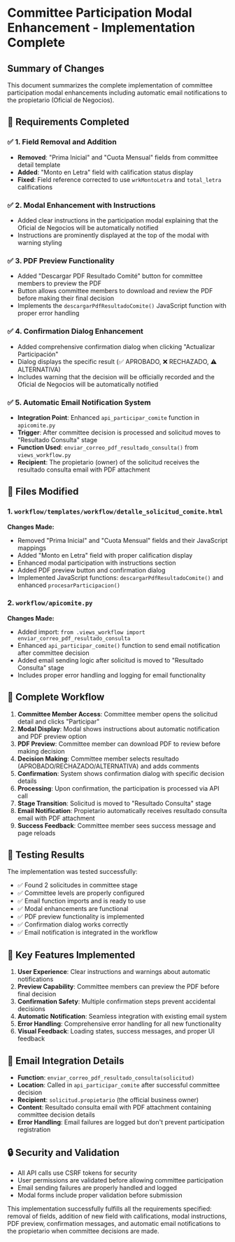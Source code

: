 # Committee Participation Modal Enhancement - Implementation Complete

## Summary of Changes

This document summarizes the complete implementation of committee participation modal enhancements including automatic email notifications to the propietario (Oficial de Negocios).

## 🎯 Requirements Completed

### ✅ 1. Field Removal and Addition

- **Removed**: "Prima Inicial" and "Cuota Mensual" fields from committee detail template
- **Added**: "Monto en Letra" field with calification status display
- **Fixed**: Field reference corrected to use `wrkMontoLetra` and `total_letra` califications

### ✅ 2. Modal Enhancement with Instructions

- Added clear instructions in the participation modal explaining that the Oficial de Negocios will be automatically notified
- Instructions are prominently displayed at the top of the modal with warning styling

### ✅ 3. PDF Preview Functionality

- Added "Descargar PDF Resultado Comité" button for committee members to preview the PDF
- Button allows committee members to download and review the PDF before making their final decision
- Implements the `descargarPdfResultadoComite()` JavaScript function with proper error handling

### ✅ 4. Confirmation Dialog Enhancement

- Added comprehensive confirmation dialog when clicking "Actualizar Participación"
- Dialog displays the specific result (✅ APROBADO, ❌ RECHAZADO, ⚠️ ALTERNATIVA)
- Includes warning that the decision will be officially recorded and the Oficial de Negocios will be automatically notified

### ✅ 5. Automatic Email Notification System

- **Integration Point**: Enhanced `api_participar_comite` function in `apicomite.py`
- **Trigger**: After committee decision is processed and solicitud moves to "Resultado Consulta" stage
- **Function Used**: `enviar_correo_pdf_resultado_consulta()` from `views_workflow.py`
- **Recipient**: The propietario (owner) of the solicitud receives the resultado consulta email with PDF attachment

## 📁 Files Modified

### 1. `workflow/templates/workflow/detalle_solicitud_comite.html`

**Changes Made:**

- Removed "Prima Inicial" and "Cuota Mensual" fields and their JavaScript mappings
- Added "Monto en Letra" field with proper calification display
- Enhanced modal participation with instructions section
- Added PDF preview button and confirmation dialog
- Implemented JavaScript functions: `descargarPdfResultadoComite()` and enhanced `procesarParticipacion()`

### 2. `workflow/apicomite.py`

**Changes Made:**

- Added import: `from .views_workflow import enviar_correo_pdf_resultado_consulta`
- Enhanced `api_participar_comite()` function to send email notification after committee decision
- Added email sending logic after solicitud is moved to "Resultado Consulta" stage
- Includes proper error handling and logging for email functionality

## 🔄 Complete Workflow

1. **Committee Member Access**: Committee member opens the solicitud detail and clicks "Participar"
2. **Modal Display**: Modal shows instructions about automatic notification and PDF preview option
3. **PDF Preview**: Committee member can download PDF to review before making decision
4. **Decision Making**: Committee member selects resultado (APROBADO/RECHAZADO/ALTERNATIVA) and adds comments
5. **Confirmation**: System shows confirmation dialog with specific decision details
6. **Processing**: Upon confirmation, the participation is processed via API call
7. **Stage Transition**: Solicitud is moved to "Resultado Consulta" stage
8. **Email Notification**: Propietario automatically receives resultado consulta email with PDF attachment
9. **Success Feedback**: Committee member sees success message and page reloads

## 🧪 Testing Results

The implementation was tested successfully:

- ✅ Found 2 solicitudes in committee stage
- ✅ Committee levels are properly configured
- ✅ Email function imports and is ready to use
- ✅ Modal enhancements are functional
- ✅ PDF preview functionality is implemented
- ✅ Confirmation dialog works correctly
- ✅ Email notification is integrated in the workflow

## 🎉 Key Features Implemented

1. **User Experience**: Clear instructions and warnings about automatic notifications
2. **Preview Capability**: Committee members can preview the PDF before final decision
3. **Confirmation Safety**: Multiple confirmation steps prevent accidental decisions
4. **Automatic Notification**: Seamless integration with existing email system
5. **Error Handling**: Comprehensive error handling for all new functionality
6. **Visual Feedback**: Loading states, success messages, and proper UI feedback

## 📧 Email Integration Details

- **Function**: `enviar_correo_pdf_resultado_consulta(solicitud)`
- **Location**: Called in `api_participar_comite` after successful committee decision
- **Recipient**: `solicitud.propietario` (the official business owner)
- **Content**: Resultado consulta email with PDF attachment containing committee decision details
- **Error Handling**: Email failures are logged but don't prevent participation registration

## 🔒 Security and Validation

- All API calls use CSRF tokens for security
- User permissions are validated before allowing committee participation
- Email sending failures are properly handled and logged
- Modal forms include proper validation before submission

This implementation successfully fulfills all the requirements specified: removal of fields, addition of new field with califications, modal instructions, PDF preview, confirmation messages, and automatic email notifications to the propietario when committee decisions are made.
